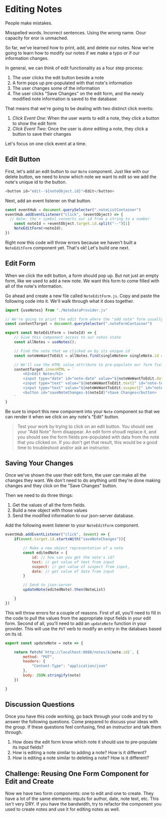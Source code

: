 # Editing Notes


People make mistakes.

Misspelled words. Incorrect sentences. Using the wrong name. Oour capacity for eror is unmached.

So far, we've learned how to print, add, and delete our notes. Now we're going to learn how to modify our notes if we make a typo or if our information changes.

In general, we can think of edit functionality as a four step process:

1. The user clicks the edit button beside a note
2. A form pops up pre-populated with that note's information
3. The user changes some of the information
4. The user clicks "Save Changes" on the edit form, and the newly modified note information is saved to the database

That means that we're going to be dealing with two distinct click events:

1. _Click Event One_: When the user wants to edit a note, they click a button to show the edit form
2. _Click Event Two_: Once the user is _done_ editing a note, they click a button to save their changes

Let's focus on one click event at a time.

## Edit Button
First, let's add an edit button to our `Note` component. Just like with our delete button, we need to know which note we want to edit so we add the note's unique id to the button.
```js
<button id="edit--${noteObject.id}">Edit</button>
```
Next, add an event listener on that button.

```js
const eventHub = document.querySelector(".noteListContainer")
eventHub.addEventListener("click", (eventObject) => {
  // Note: the + symbol converts our id from a string to a number
    const noteId = +eventObject.target.id.split("--")[1]
    NoteEditForm(+noteId);
})
```
Right now this code will throw errors because we haven't built a `NoteEditForm` component yet. That's ok! Let's build one next.

## Edit Form
When we click the edit button, a form should pop up. But not just an empty form, like we used to add a new note. We want this form to come filled with all of the note's information.

Go ahead and create a new file called `NoteEditForm.js`. Copy and paste the following code into it. We'll walk through what it does together.

```js
import {useNotes} from "./NoteDataProvider.js"

// We're going to print the edit form where the "add note" form usually goes. We could move it around on the page by changing our content target.
const contentTarget = document.querySelector(".noteFormContainer")

export const NoteEditForm = (noteId) => {
    // Give this component access to our notes state
    const allNotes = useNotes();

    // Find the note that we clicked on by its unique id
    const noteWeWantToEdit = allNotes.find(singleNote=> singleNote.id === noteId)

    // We'll use the HTML value attribute to pre-populate our form fields with the note's info
    contentTarget.innerHTML = `
        <h2>Edit Note</h2>
        <input type="date" id="note-date" value="${noteWeWantToEdit.date}" />
        <input type="text" value="${noteWeWantToEdit.text}" id="note-text" />
        <input type="text" value="${noteWeWantToEdit.suspect}" id="note-suspect" />
        <button id="saveNoteChanges-${noteId}">Save Changes</button>
    `
}
```
Be sure to import this new component into your `Note` component so that we can render it when we click on any note's "Edit" button.

> Test your work by trying to click on an edit button. You should see your "Add Note" form disappear. An edit form shoudl replace it, and you should see the form fields pre-populated with data from the note that you clicked on. If you don't get that result, this would be a good time to troubleshoot and/or ask an instructor.

## Saving Your Changes
Once we've shown the user their edit form, the user can make all the changes they want. We don't need to do anything until they're done making changes and they click on the "Save Changes" button.

Then we need to do three things:

1. Get the values of all the form fields.
2. Build a new object with those values
3. Send the modified information to our json-server database.

Add the following event listener to your `NoteEditForm` component.

```js
eventHub.addEventListener("click", (event) => {
    if(event.target.id.startsWith("saveNoteChanges")){

        // Make a new object representation of a note
        const editedNote = {
            id: // how can you get the note's id?
            text: // get value of text from input
            suspect: // get value of suspect from input,
            date: // get value of date from input
        }

        // Send to json-server
        updateNote(editedNote).then(NoteList)

    }
})
```
This will throw errors for a couple of reasons. First of all, you'll need to fill in the code to pull the values from the appropriate input fields in your edit form. Second of all, you'll need to add an `updateNote` function in your provider. This will use the `PUT` verb to modify an entry in the databaes based on its id.

```js
export const updateNote = note => {

    return fetch(`http://localhost:8088/notes/${note.id}`, {
        method: "PUT",
        headers: {
            "Content-Type": "application/json"
        },
        body: JSON.stringify(note)
    })

}
```

## Discussion Questions
Once you have this code working, go back through your code and try to answer the following questions. Come prepared to discuss your ideas with the group. If these questions feel confusing, find an instructor and talk them through.
1. How does the edit form know which note it should use to pre-populate its input fields?
2. How is editing a note similar to adding a note? How is it different?
3. How is editing a note similar to deleting a note? How is it different?


## Challenge: Reusing One Form Component for Edit and Create

Now we have two form components: one to edit and one to create. They have a lot of the same elements: inputs for author, date, note text, etc. This isn't very DRY. If you have the bandwidth, try to refactor the component you used to create notes and use it for editing notes as well.




